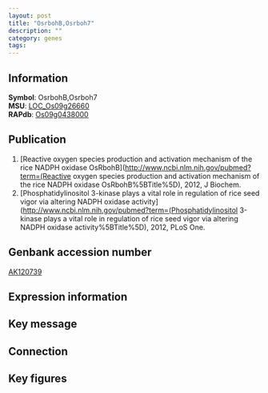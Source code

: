 ```yaml
---
layout: post
title: "OsrbohB,Osrboh7"
description: ""
category: genes
tags: 
---
```


## Information
__Symbol__: OsrbohB,Osrboh7  
__MSU__: [LOC_Os09g26660](http://rice.plantbiology.msu.edu/cgi-bin/ORF_infopage.cgi?orf=LOC_Os09g26660)  
__RAPdb__: [Os09g0438000](http://rapdb.dna.affrc.go.jp/viewer/gbrowse_details/irgsp1?name=Os09g0438000)  

## Publication
1. [Reactive oxygen species production and activation mechanism of the rice NADPH oxidase OsRbohB](http://www.ncbi.nlm.nih.gov/pubmed?term=(Reactive oxygen species production and activation mechanism of the rice NADPH oxidase OsRbohB%5BTitle%5D), 2012, J Biochem.
2. [Phosphatidylinositol 3-kinase plays a vital role in regulation of rice seed vigor via altering NADPH oxidase activity](http://www.ncbi.nlm.nih.gov/pubmed?term=(Phosphatidylinositol 3-kinase plays a vital role in regulation of rice seed vigor via altering NADPH oxidase activity%5BTitle%5D), 2012, PLoS One.

## Genbank accession number
[AK120739](http://www.ncbi.nlm.nih.gov/nuccore/AK120739)

## Expression information

## Key message

## Connection

## Key figures


